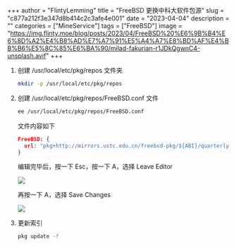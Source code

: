 +++
author = "FlintyLemming"
title = "FreeBSD 更换中科大软件包源"
slug = "c877a212f3e347d8b414c2c3afe4e001"
date = "2023-04-04"
description = ""
categories = ["MineService"]
tags = ["FreeBSD"]
image = "https://img.flinty.moe/blog/posts/2023/04/FreeBSD%20%E6%9B%B4%E6%8D%A2%E4%B8%AD%E7%A7%91%E5%A4%A7%E8%BD%AF%E4%BB%B6%E5%8C%85%E6%BA%90/milad-fakurian-r1JDkQgwnC4-unsplash.avif"
+++

1. 创建 /usr/local/etc/pkg/repos 文件夹

    ```bash
    mkdir -p /usr/local/etc/pkg/repos
    ```

2. 创建 /usr/local/etc/pkg/repos/FreeBSD.conf 文件

    ```bash
    ee /usr/local/etc/pkg/repos/FreeBSD.conf
    ```

    文件内容如下

    ```json
    FreeBSD: {
      url: "pkg+http://mirrors.ustc.edu.cn/freebsd-pkg/${ABI}/quarterly",
    }
    ```

    编辑完毕后，按一下 Esc，按一下 A，选择 Leave Editor

    ![](https://img.flinty.moe/blog/posts/2023/04/FreeBSD%20%E6%9B%B4%E6%8D%A2%E4%B8%AD%E7%A7%91%E5%A4%A7%E8%BD%AF%E4%BB%B6%E5%8C%85%E6%BA%90/Untitled.avif)

    再按一下 A，选择 Save Changes

    ![](https://img.flinty.moe/blog/posts/2023/04/FreeBSD%20%E6%9B%B4%E6%8D%A2%E4%B8%AD%E7%A7%91%E5%A4%A7%E8%BD%AF%E4%BB%B6%E5%8C%85%E6%BA%90/Untitled%201.avif)

3. 更新索引

    ```bash
    pkg update -f
    ```
